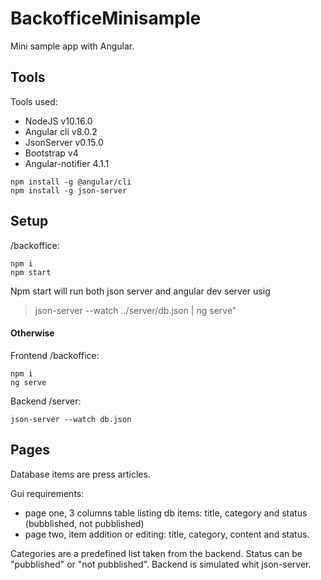 # BackofficeMinisample
Mini sample app with Angular.

## Tools
Tools used:
* NodeJS v10.16.0
* Angular cli v8.0.2
* JsonServer v0.15.0
* Bootstrap v4
* Angular-notifier 4.1.1

```
npm install -g @angular/cli
npm install -g json-server
```

## Setup
/backoffice:
```
npm i
npm start
```

Npm start will run both json server and angular dev server usig 
> json-server --watch ../server/db.json  | ng serve"

#### Otherwise
Frontend /backoffice:
```
npm i
ng serve
```

Backend /server:
```
json-server --watch db.json
```

## Pages
Database items are press articles.

Gui requirements:
* page one, 3 columns table listing db items: title, category and status (bubblished, not pubblished)
* page two, item addition or editing: title, category, content and status.

Categories are a predefined list taken from the backend.
Status can be "pubblished" or "not pubblished".
Backend is simulated whit json-server.